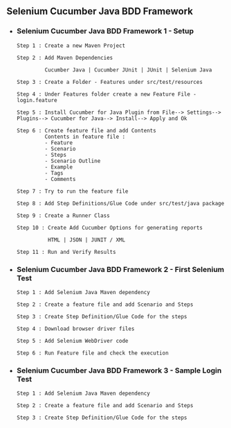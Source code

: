 ## Selenium Cucumber Java BDD Framework
 
* ### Selenium Cucumber Java BDD Framework 1 - Setup

      Step 1 : Create a new Maven Project

      Step 2 : Add Maven Dependencies

               Cucumber Java | Cucumber JUnit | JUnit | Selenium Java

      Step 3 : Create a Folder - Features under src/test/resources

      Step 4 : Under Features folder create a new Feature File - login.feature

      Step 5 : Install Cucumber for Java Plugin from File--> Settings--> Plugins--> Cucumber for Java--> Install--> Apply and Ok

      Step 6 : Create feature file and add Contents
               Contents in feature file :
               - Feature
               - Scenario
               - Steps
               - Scenario Outline
               - Example
               - Tags
               - Comments

      Step 7 : Try to run the feature file
     
      Step 8 : Add Step Definitions/Glue Code under src/test/java package

      Step 9 : Create a Runner Class
  
      Step 10 : Create Add Cucumber Options for generating reports
 
                HTML | JSON | JUNIT / XML

      Step 11 : Run and Verify Results


* ### Selenium Cucumber Java BDD Framework 2 - First Selenium Test

      Step 1 : Add Selenium Java Maven dependency

      Step 2 : Create a feature file and add Scenario and Steps

      Step 3 : Create Step Definition/Glue Code for the steps

      Step 4 : Download browser driver files

      Step 5 : Add Selenium WebDriver code

      Step 6 : Run Feature file and check the execution


* ### Selenium Cucumber Java BDD Framework 3 - Sample Login Test

      Step 1 : Add Selenium Java Maven dependency

      Step 2 : Create a feature file and add Scenario and Steps

      Step 3 : Create Step Definition/Glue Code for the steps